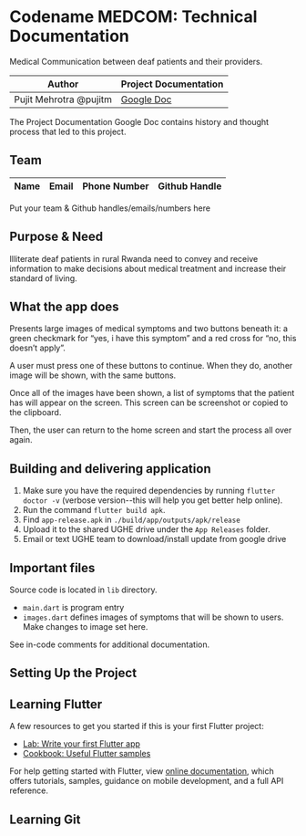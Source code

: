# Codename MEDCOM: Technical Documentation

Medical Communication between deaf patients and their providers.

| Author                 | Project Documentation                                                                                          |
| ---------------------- | -------------------------------------------------------------------------------------------------------------- |
| Pujit Mehrotra @pujitm | [Google Doc](https://docs.google.com/document/d/16ROadBl7y1eWteVPUeHejW2OV5tgC0HuGxhGBRTrgR0/edit?usp=sharing) |

The Project Documentation Google Doc contains history and thought process that led to this project.

## Team

| Name | Email | Phone Number | Github Handle |
| ---- | ----- | ------------ | ------------- |

Put your team & Github handles/emails/numbers here

## Purpose & Need

Illiterate deaf patients in rural Rwanda need to convey and receive information
to make decisions about medical treatment and increase their standard of living.

## What the app does

Presents large images of medical symptoms and two buttons beneath it: a green checkmark for “yes, i have this symptom” and a red cross for “no, this doesn’t apply”.

A user must press one of these buttons to continue. When they do, another image will be shown, with the same buttons.

Once all of the images have been shown, a list of symptoms that the patient has will appear on the screen. This screen can be screenshot or copied to the clipboard.

Then, the user can return to the home screen and start the process all over again.

## Building and delivering application

1. Make sure you have the required dependencies by running `flutter doctor -v` (verbose version--this will help you get better help online).
2. Run the command `flutter build apk`.
3. Find `app-release.apk` in `./build/app/outputs/apk/release`
4. Upload it to the shared UGHE drive under the `App Releases` folder.
5. Email or text UGHE team to download/install update from google drive

## Important files

Source code is located in `lib` directory.

- `main.dart` is program entry
- `images.dart` defines images of symptoms that will be shown to users. Make changes to image set here.

See in-code comments for additional documentation.

## Setting Up the Project

## Learning Flutter

A few resources to get you started if this is your first Flutter project:

- [Lab: Write your first Flutter app](https://flutter.dev/docs/get-started/codelab)
- [Cookbook: Useful Flutter samples](https://flutter.dev/docs/cookbook)

For help getting started with Flutter, view
[online documentation](https://flutter.dev/docs), which offers tutorials,
samples, guidance on mobile development, and a full API reference.

## Learning Git
